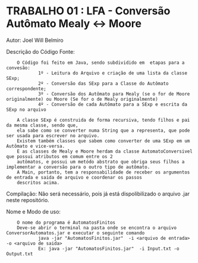 # TRABALHO 01 : LFA - Conversão Autômato Mealy <-> Moore
Autor:  Joel Will Belmiro

Descrição do Código Fonte:

        O Código foi feito em Java, sendo subdividido em  etapas para a convesão:
                1º - Leitura do Arquivo e criação de uma lista da classe SExp;
                2º - Conversão das SExp para a Classe do Autômato correspondente;
                3º - Conversão dos Autômato para Mealy (se o for de Moore originalmente) ou Moore (Se for o de Mealy originalmente)
                4º - Conversão de cada Autômato para a SExp e escrita da SExp no arquivo
            
        A classe SExp é construida de forma recursiva, tendo filhos e pai da mesma classe, sendo que,
        ela sabe como se converter numa String que a representa, que pode ser usada para escrever no arquivo.
        Existem também classes que sabem como converter de uma SExp em um Autômato e vice-versa.
        E as classes de Mealy e Moore herdam da classe AutomatoConversivel que possui atributos em comum entre os 2
        autômatos, e possui um metódo abstrato que obriga seus filhos a implementar a conversão para o outro tipo de autômato.
        A Main, portanto, tem a responsabilidade de receber os argumentos de entrada e saida de arquivo e coordenar os passos
        descritos acima.
        
Compilação: Não será necessário, pois já está dispolibilizado o arquivo .jar neste repositório.

Nome e Modo de uso:

        O nome do programa é AutomatosFinitos
        Deve-se abrir o terminal na pasta onde se encontra o arquivo ConversorAutomatos.jar e executar o seguinte comando
                java -jar "AutomatosFinitos.jar"  -i <arquivo de entrada> -o <arquivo de saida>
                Ex: java -jar "AutomatosFinitos.jar"  -i Input.txt -o Output.txt
